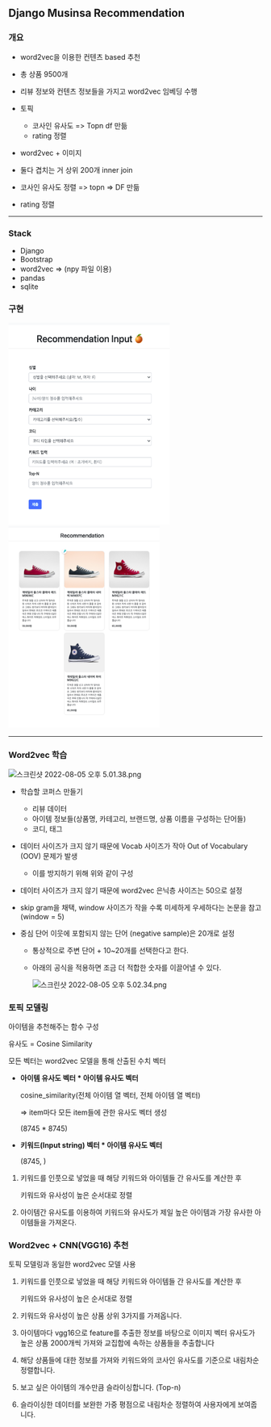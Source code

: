## Django Musinsa Recommendation 

### 개요
- word2vec을 이용한 컨텐츠 based 추천
- 총 상품 9500개
- 리뷰 정보와 컨텐츠 정보들을 가지고 word2vec 임베딩 수행

- 토픽 
  - 코사인 유사도 => Topn df 만듦
  - rating 정렬
  
- word2vec + 이미지  
 - 둘다 겹치는 거 상위 200개 inner join
 - 코사인 유사도 정렬 => topn => DF 만듦
 - rating 정렬

---------



### Stack
  - Django
  - Bootstrap
  - word2vec => (npy 파일 이용)
  - pandas
  - sqlite

### 구현
<img src="./image1.png" width="320" height="400">

<img src="./image2.png" width="300" height="400">


------

### Word2vec 학습

![스크린샷 2022-08-05 오후 5.01.38.png](https://s3-us-west-2.amazonaws.com/secure.notion-static.com/699b5947-50da-4a6b-8778-a7f38163193b/%EC%8A%A4%ED%81%AC%EB%A6%B0%EC%83%B7_2022-08-05_%EC%98%A4%ED%9B%84_5.01.38.png)

- 학습할 코퍼스 만들기
    - 리뷰 데이터
    - 아이템 정보들(상품명, 카테고리, 브랜드명, 상품 이름을 구성하는 단어들)
    - 코디, 태그
- 데이터 사이즈가 크지 않기 때문에 Vocab 사이즈가 작아 Out of Vocabulary (OOV) 문제가 발생
    - 이를 방지하기 위해 위와 같이 구성

- 데이터 사이즈가 크지 않기 때문에 word2vec 은닉층 사이즈는 50으로 설정
- skip gram을 채택, window 사이즈가 작을 수록 미세하게 우세하다는 논문을 참고 (window = 5)
    
    [](http://journal.dcs.or.kr/xml/19540/19540.pdf)
    
- 중심 단어 이웃에 포함되지 않는 단어 (negative sample)은 20개로 설정
    - 통상적으로 주변 단어 + 10~20개를 선택한다고 한다.
    - 아래의 공식을 적용하면 조금 더 적합한 숫자를 이끌어낼 수 있다.
        
        ![스크린샷 2022-08-05 오후 5.02.34.png](https://s3-us-west-2.amazonaws.com/secure.notion-static.com/5c574046-ceba-4dea-9a9a-2f3d8ab87e88/%EC%8A%A4%ED%81%AC%EB%A6%B0%EC%83%B7_2022-08-05_%EC%98%A4%ED%9B%84_5.02.34.png)
        

### 토픽 모델링

아이템을 추천해주는 함수 구성

유사도 = Cosine Similarity

모든 벡터는 word2vec 모델을 통해 산출된 수치 벡터

- **아이템 유사도 벡터 * 아이템 유사도 벡터**
    
    cosine_similarity(전체 아이템 열 벡터, 전체 아이템 열 벡터)
    
    ⇒ item마다 모든 item들에 관한 유사도 벡터 생성
    
    (8745 * 8745)
    

- **키워드(Input string) 벡터 * 아이템 유사도 벡터**
    
    (8745, )
    

 

1. 키워드를 인풋으로 넣었을 때 해당 키워드와 아이템들 간 유사도를 계산한 후 
    
    키워드와 유사성이 높은 순서대로 정렬
    

1. 아이템간 유사도를 이용하여 키워드와 유사도가 제일 높은 아이템과 가장 유사한 아이템들을 가져온다.

### Word2vec + CNN(VGG16) 추천

토픽 모델링과 동일한 word2vec 모델 사용

1. 키워드를 인풋으로 넣었을 때 해당 키워드와 아이템들 간 유사도를 계산한 후 
    
    키워드와 유사성이 높은 순서대로 정렬
    

1. 키워드와 유사성이 높은 상품 상위 3가지를 가져옵니다.
2. 아이템마다 vgg16으로 feature를 추출한 정보를 바탕으로 이미지 벡터 유사도가 높은 상품 2000개씩 가져와 교집합에 속하는 상품들을 추출합니다
3. 해당 상품들에 대한 정보를 가져와 키워드와의 코사인 유사도를 기준으로 내림차순 정렬합니다. 
4. 보고 싶은 아이템의 개수만큼 슬라이싱합니다. (Top-n)
5. 슬라이싱한 데이터를 보완한 가중 평점으로 내림차순 정렬하여 사용자에게  보여줍니다.